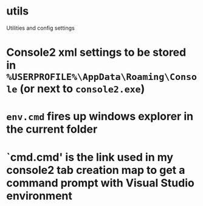 utils
=====

Utilities and config settings

# Console2 xml settings to be stored in `%USERPROFILE%\AppData\Roaming\Console` (or next to `console2.exe`)
# `env.cmd` fires up windows explorer in the current folder
# `cmd.cmd' is the link used in my console2 tab creation map to get a command prompt with Visual Studio environment